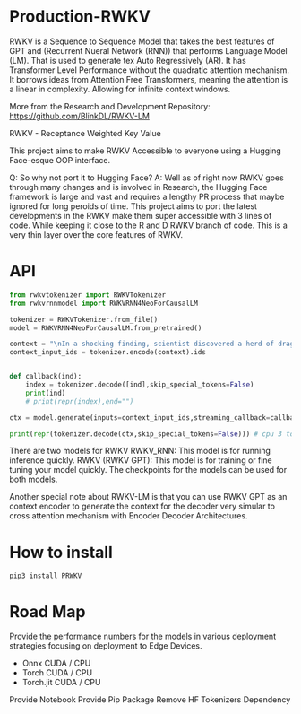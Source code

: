 # Production-RWKV

RWKV is a Sequence to Sequence Model that takes the best features of GPT and (Recurrent Nueral Network (RNN)) that performs Language Model (LM). That is used to generate tex Auto Regressively (AR).
It has Transformer Level Performance without the quadratic attention mechanism. It borrows ideas from Attention Free Transformers, meaning the attention is a linear in complexity. Allowing for infinite context windows.

More from the Research and Development Repository:
https://github.com/BlinkDL/RWKV-LM

RWKV - Receptance Weighted Key Value 

This project aims to make RWKV Accessible to everyone using a Hugging Face-esque OOP interface. 

Q: So why not port it to Hugging Face? 
A: Well as of right now RWKV goes through many changes and is involved in Research, 
the Hugging Face framework is large and vast and requires a lengthy PR process that maybe ignored for long peroids of time.
This project aims to port the latest developments in the RWKV make them super accessible with 3 lines of code.
While keeping it close to the R and D RWKV branch of code. This is a very thin layer over the core features of RWKV.

# API 

```python
from rwkvtokenizer import RWKVTokenizer
from rwkvrnnmodel import RWKVRNN4NeoForCausalLM

tokenizer = RWKVTokenizer.from_file()
model = RWKVRNN4NeoForCausalLM.from_pretrained()

context = "\nIn a shocking finding, scientist discovered a herd of dragons living in a remote, previously unexplored valley, in Tibet. Even more surprising to the researchers was the fact that the dragons spoke perfect Chinese."
context_input_ids = tokenizer.encode(context).ids


def callback(ind):
    index = tokenizer.decode([ind],skip_special_tokens=False)
    print(ind)
    # print(repr(index),end="")

ctx = model.generate(inputs=context_input_ids,streaming_callback=callback,max_length=512)

print(repr(tokenizer.decode(ctx,skip_special_tokens=False))) # cpu 3 tokens a second

```

There are two models for RWKV
RWKV_RNN: This model is for running inference quickly.
RWKV (RWKV GPT): This model is for training or fine tuning your model quickly.
The checkpoints for the models can be used for both models.

Another special note about RWKV-LM is that you can use RWKV GPT as an context encoder to generate the context for the decoder very simular to cross attention mechanism with Encoder Decoder Architectures.

# How to install

```
pip3 install PRWKV
```

# Road Map
Provide the performance numbers for the models in various deployment strategies focusing on deployment to Edge Devices. 

- Onnx CUDA / CPU
- Torch CUDA / CPU
- Torch.jit CUDA / CPU

Provide Notebook
Provide Pip Package
Remove HF Tokenizers Dependency
